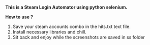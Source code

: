 <b>This is a Steam Login Automator using python selenium.</b>

<b>How to use ?</b>
<ol>
  <li>Save your steam accounts combo in the hits.txt text file.</li>
  <li>Install necessary libraries and chill.</li>
  <li>Sit back and enjoy while the screenshots are saved in ss folder</li>
